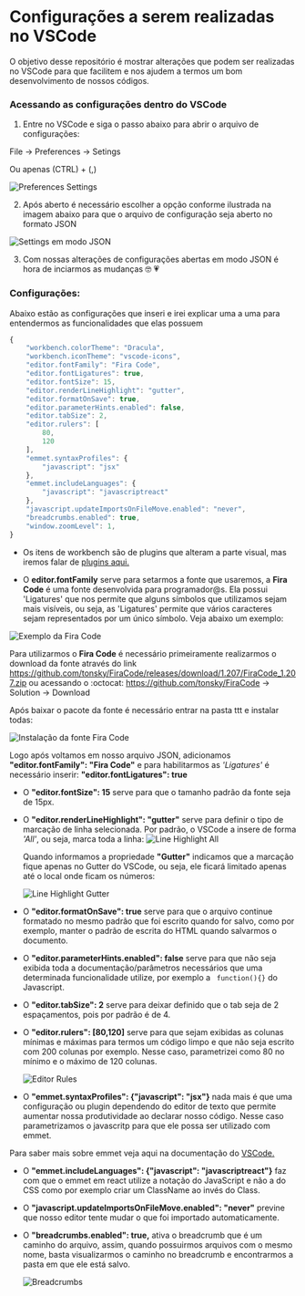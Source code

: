 # Configurações a serem realizadas no VSCode 

O objetivo desse repositório é mostrar alterações que podem ser realizadas no VSCode para que facilitem e nos ajudem a termos um bom desenvolvimento de nossos códigos.

### Acessando as configurações dentro do VSCode

1. Entre no VSCode e siga o passo abaixo para abrir o arquivo de configurações:

File → Preferences → Setings 

Ou apenas (CTRL) + (,)

![Preferences Settings](https://raw.githubusercontent.com/ildasilva/help-on-vscode/master/img/preferences-settings.png)

2. Após aberto é necessário escolher a opção conforme ilustrada na imagem abaixo para que o arquivo de configuração seja aberto no formato JSON

![Settings em modo JSON](https://raw.githubusercontent.com/ildasilva/help-on-vscode/master/img/settings-json.png) 

3. Com nossas alterações de configurações abertas em modo JSON é hora de inciarmos as mudanças :nerd_face: :heartpulse:

### Configurações:

Abaixo estão as configurações que inseri e irei explicar uma a uma para entendermos as funcionalidades que elas possuem

```javascript
{
    "workbench.colorTheme": "Dracula",
    "workbench.iconTheme": "vscode-icons",
    "editor.fontFamily": "Fira Code",
    "editor.fontLigatures": true,
    "editor.fontSize": 15,
    "editor.renderLineHighlight": "gutter",
    "editor.formatOnSave": true,
    "editor.parameterHints.enabled": false,
    "editor.tabSize": 2,
    "editor.rulers": [
        80,
        120
    ],
    "emmet.syntaxProfiles": {
        "javascript": "jsx"
    },
    "emmet.includeLanguages": {
        "javascript": "javascriptreact"
    },
    "javascript.updateImportsOnFileMove.enabled": "never",
    "breadcrumbs.enabled": true,
    "window.zoomLevel": 1,
}

```
+ Os itens de workbench são de plugins que alteram a parte visual, mas iremos falar de [plugins aqui.](https://github.com/ildasilva/help-on-vscode/tree/master/Plugins)

+ O **editor.fontFamily** serve para setarmos a fonte que usaremos, a **Fira Code** é uma fonte desenvolvida para programador@s. Ela possui 'Ligatures' que nos permite que alguns símbolos que utilizamos sejam mais visíveis, ou seja, as 'Ligatures' permite que vários caracteres sejam representados por um único símbolo. Veja abaixo um exemplo:

![Exemplo da Fira Code](https://raw.githubusercontent.com/ildasilva/help-on-vscode/master/img/ligatureexamples.png)

Para utilizarmos o **Fira Code** é necessário primeiramente realizarmos o download da fonte através do link https://github.com/tonsky/FiraCode/releases/download/1.207/FiraCode_1.207.zip ou acessando o :octocat: https://github.com/tonsky/FiraCode -> Solution -> Download

Após baixar o pacote da fonte é necessário entrar na pasta ttt e instalar todas:

![Instalação da fonte Fira Code](https://raw.githubusercontent.com/ildasilva/help-on-vscode/master/img/fira-code-font-download.png)

Logo após voltamos em nosso arquivo JSON, adicionamos **"editor.fontFamily": "Fira Code"** e para habilitarmos as *'Ligatures'* é necessário inserir: **"editor.fontLigatures": true**

+ O **"editor.fontSize": 15** serve para que o tamanho padrão da fonte seja de 15px.
  
+ O **"editor.renderLineHighlight": "gutter"** serve para definir o tipo de marcação de linha selecionada.
  Por padrão, o VSCode a insere de forma *'All'*, ou seja, marca toda a linha:
  ![Line Highlight All](https://raw.githubusercontent.com/ildasilva/help-on-vscode/master/img/render-line-highlight-all.png)

  Quando informamos a propriedade **"Gutter"** indicamos que a marcação fique apenas no Gutter do VSCode, ou seja, ele ficará limitado apenas até o local onde ficam os números:

  ![Line Highlight Gutter](https://raw.githubusercontent.com/ildasilva/help-on-vscode/master/img/render-line-highline-gutter.png)

+ O **"editor.formatOnSave": true** serve para que o arquivo continue formatado no mesmo padrão que foi escrito quando for salvo, como por exemplo, manter o padrão de escrita do HTML quando salvarmos o documento.

+ O **"editor.parameterHints.enabled": false** serve para que não seja exibida toda a documentação/parâmetros necessários que uma determinada funcionalidade utilize, por exemplo a ``` function(){}``` do Javascript.

+ O **"editor.tabSize": 2** serve para deixar definido que o tab seja de 2 espaçamentos, pois por padrão é de 4.

+ O **"editor.rulers": [80,120]** serve para que sejam exibidas as colunas mínimas e máximas para termos um código limpo e que não seja escrito com 200 colunas por exemplo. Nesse caso, parametrizei como 80 no mínimo e o máximo de 120 colunas.
  
  ![Editor Rules](https://raw.githubusercontent.com/ildasilva/help-on-vscode/master/img/rules.png)

+ O **"emmet.syntaxProfiles": {"javascript": "jsx"}** nada mais é que uma configuração ou plugin dependendo do editor de texto que permite aumentar nossa produtividade ao declarar nosso código. Nesse caso parametrizamos o javascritp para que ele possa ser utilizado com emmet. 

Para saber mais sobre emmet veja aqui na documentação do [VSCode.](https://code.visualstudio.com/docs/editor/emmet)

+ O **"emmet.includeLanguages": {"javascript": "javascriptreact"}** faz com que o emmet em react utilize a notação do JavaScript e não a do CSS como por exemplo criar um ClassName ao invés do Class.

+ O **"javascript.updateImportsOnFileMove.enabled": "never"** previne que nosso editor tente mudar o que foi importado automaticamente. 

+ O **"breadcrumbs.enabled": true,** ativa o breadcrumb que é um caminho do arquivo, assim, quando possuirmos arquivos com o mesmo nome, basta visualizarmos o caminho no breadcrumb e encontrarmos a pasta em que ele está salvo.

    ![Breadcrumbs](https://raw.githubusercontent.com/ildasilva/help-on-vscode/master/img/breadcrumbs.png)

